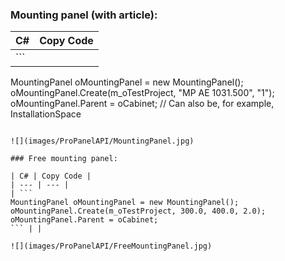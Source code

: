 ### Mounting panel (with article):

| C# | Copy Code |
| --- | --- |
| ```  MountingPanel oMountingPanel = new MountingPanel(); oMountingPanel.Create(m_oTestProject, "MP AE 1031.500", "1"); oMountingPanel.Parent = oCabinet; // Can also be, for example, InstallationSpace ``` | |

![](images/ProPanelAPI/MountingPanel.jpg)

### Free mounting panel:

| C# | Copy Code |
| --- | --- |
| ```  MountingPanel oMountingPanel = new MountingPanel(); oMountingPanel.Create(m_oTestProject, 300.0, 400.0, 2.0); oMountingPanel.Parent = oCabinet; ``` | |

![](images/ProPanelAPI/FreeMountingPanel.jpg)